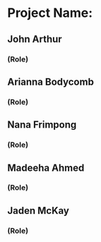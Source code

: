 # Project Name:
## John Arthur
### (Role)
## Arianna Bodycomb
### (Role)
## Nana Frimpong
### (Role)
## Madeeha Ahmed
### (Role)
## Jaden McKay
### (Role)
